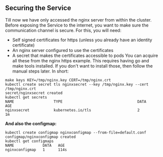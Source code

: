 ## Securing the Service
Till now we have only accessed the nginx server from within the cluster. Before exposing the Service to the internet, you want to make sure the communication channel is secure. For this, you will need:


- Self signed certificates for https (unless you already have an identity certificate)
- An nginx server configured to use the certificates
- A secret that makes the certificates accessible to pods
You can acquire all these from the nginx https example. This requires having go and make tools installed. If you don't want to install those, then follow the manual steps later. In short:

```
make keys KEY=/tmp/nginx.key CERT=/tmp/nginx.crt
kubectl create secret tls nginxsecret --key /tmp/nginx.key --cert /tmp/nginx.crt
secret/nginxsecret created
kubectl get secrets
NAME                  TYPE                                  DATA      AGE
nginxsecret           kubernetes.io/tls                     2         1m
```
**And also the configmap:**

```
kubectl create configmap nginxconfigmap --from-file=default.conf
configmap/nginxconfigmap created
kubectl get configmaps
NAME             DATA   AGE
nginxconfigmap   1      114s
```
